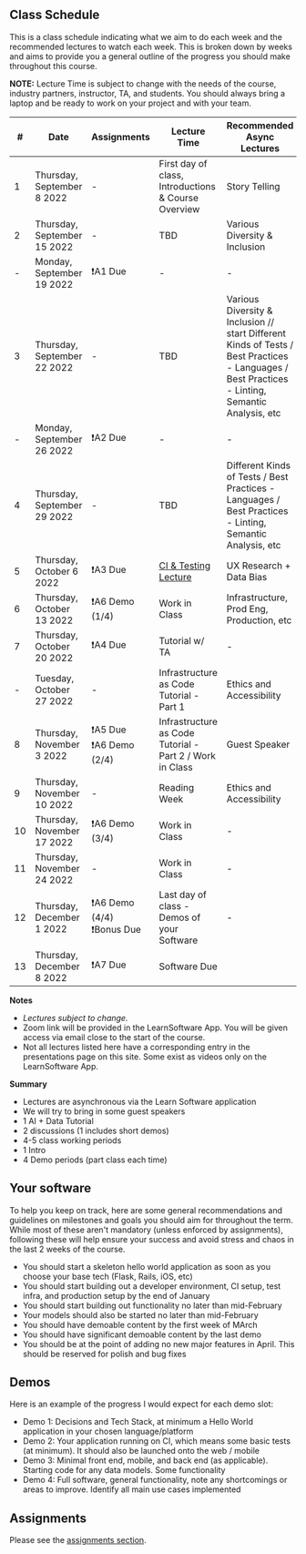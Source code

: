 ## Class Schedule

This is a class schedule indicating what we aim to do each week and the recommended lectures to watch each week. This is broken down by weeks and aims to provide you a general outline of the progress you should make throughout this course.

**NOTE:** Lecture Time is subject to change with the needs of the course, industry partners, instructor, TA, and students. You should always bring a laptop and be ready to work on your project and with your team.

| # | Date | Assignments | Lecture Time | Recommended Async Lectures |
| -- | -- | -- | -- | -- |
| 1 | Thursday, September 8 2022   | - | First day of class, Introductions & Course Overview | Story Telling |
| 2 | Thursday, September 15 2022   | - | TBD | Various Diversity & Inclusion |
| - | Monday, September 19 2022   | ❗A1 Due | - | - |
| 3 | Thursday, September 22 2022   | - | TBD | Various Diversity & Inclusion // start Different Kinds of Tests / Best Practices - Languages / Best Practices - Linting, Semantic Analysis, etc |
| - | Monday, September 26 2022   | ❗A2 Due | - | - |
| 4 | Thursday, September 29 2022   | - | TBD | Different Kinds of Tests / Best Practices - Languages / Best Practices - Linting, Semantic Analysis, etc |
| 5 | Thursday, October 6 2022  | ❗A3 Due | [CI & Testing Lecture](https://csc491.dcsil.ca/presentations/output/ci/index.html#0) | UX Research + Data Bias |
| 6 | Thursday, October 13 2022  | ❗A6 Demo (1/4) | Work in Class | Infrastructure, Prod Eng, Production, etc |
| 7 | Thursday, October 20 2022  | ❗A4 Due  | Tutorial w/ TA | - | 
| - | Tuesday, October 27 2022     | - | Infrastructure as Code Tutorial - Part 1 | Ethics and Accessibility | 
| 8 | Thursday, November 3 2022      | ❗A5 Due<br>❗A6 Demo (2/4) | Infrastructure as Code Tutorial - Part 2 / Work in Class | Guest Speaker | - | 
| 9 | Thursday, November 10 2022     | - | Reading Week | Ethics and Accessibility | 
| 10 | Thursday, November 17 2022    | ❗A6 Demo (3/4) | Work in Class | - | 
| 11 | Thursday, November 24 2022    | - | Work in Class | - | 
| 12 | Thursday, December 1 2022    | ❗A6 Demo (4/4)<br>❗Bonus Due | Last day of class - Demos of your Software  | - | 
| 13 | Thursday, December 8 2022     | ❗A7 Due  |  Software Due | 

**Notes**
- _Lectures subject to change._
- Zoom link will be provided in the LearnSoftware App. You will be given access via email close to the start of the course.
- Not all lectures listed here have a corresponding entry in the presentations page on this site. Some exist as videos only on the LearnSoftware App.

**Summary**

- Lectures are asynchronous via the Learn Software application
- We will try to bring in some guest speakers
- 1 AI + Data Tutorial
- 2 discussions (1 includes short demos)
- 4-5 class working periods
- 1 Intro
- 4 Demo periods (part class each time)

## Your software

To help you keep on track, here are some general recommendations and guidelines on milestones and goals you should aim for throughout the term. While most of these aren't mandatory (unless enforced by assignments), following these will help ensure your success and avoid stress and chaos in the last 2 weeks of the course.

- You should start a skeleton hello world application as soon as you choose your base tech (Flask, Rails, iOS, etc)
- You should start building out a developer environment, CI setup, test infra, and production setup by the end of January
- You should start building out functionality no later than mid-February 
- Your models should also be started no later than mid-February
- You should have demoable content by the first week of MArch
- You should have significant demoable content by the last demo  
- You should be at the point of adding no new major features in April. This should be reserved for polish and bug fixes

## Demos

Here is an example of the progress I would expect for each demo slot:

- Demo 1: Decisions and Tech Stack, at minimum a Hello World application in your chosen language/platform
- Demo 2: Your application running on CI, which means some basic tests (at minimum). It should also be launched onto the web / mobile
- Demo 3: Minimal front end, mobile, and back end (as applicable). Starting code for any data models. Some functionality
- Demo 4: Full software, general functionality, note any shortcomings or areas to improve. Identify all main use cases implemented

## Assignments

Please see the [assignments section](../assignments/README.md).

